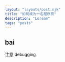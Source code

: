 ```yaml
---
layout: "layouts/post.njk"
title: "如何成为一名程序员"
description: "Loream"
tags: "posts"
---
```


## bai

注意 debugging